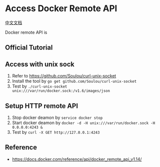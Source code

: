 
# Access Docker Remote API

[中文文档](2014-10-12-access-docker-remote-api-zh.md)

Docker remote API is

## Official Tutorial

## Access with unix sock

1. Refer to <https://github.com/Soulou/curl-unix-socket>
2. Install the tool by `go get github.com/Soulou/curl-unix-socket`
3. Test by `./curl-unix-socket unix:///var/run/docker.sock:/v1.6/images/json`

## Setup HTTP remote API

1. Stop docker deamon by `service docker stop`
2. Start docker deamon by `docker -d -H unix:///var/run/docker.sock -H 0.0.0.0:4243 &`
3. Test by `curl -X GET http://127.0.0.1:4243`


## Reference

* <https://docs.docker.com/reference/api/docker_remote_api_v1.14/>
